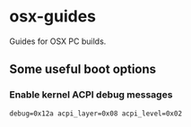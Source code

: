 # osx-guides
Guides for OSX PC builds.

## Some useful boot options

### Enable kernel ACPI debug messages

    debug=0x12a acpi_layer=0x08 acpi_level=0x02
